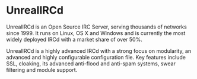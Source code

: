 # UnrealIRCd
UnrealIRCd is an Open Source IRC Server, serving thousands of networks since 1999. It runs on Linux, OS X and Windows and is currently the most widely deployed IRCd with a market share of over 50%.

UnrealIRCd is a highly advanced IRCd with a strong focus on modularity, an advanced and highly configurable configuration file. Key features include SSL, cloaking, its advanced anti-flood and anti-spam systems, swear filtering and module support.
